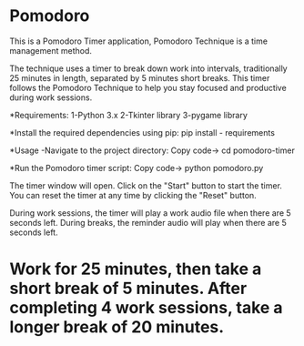 # Pomodoro
This is a Pomodoro Timer application, Pomodoro Technique is a time management method.

The technique uses a timer to break down work into intervals, traditionally 25 minutes in length, separated by 5 minutes short breaks. This timer follows the Pomodoro Technique to help you stay focused and productive during work sessions.

*Requirements:
1-Python 3.x
2-Tkinter library
3-pygame library

*Install the required dependencies using pip:
pip install - requirements

*Usage
-Navigate to the project directory:
Copy code-> cd pomodoro-timer

*Run the Pomodoro timer script:
Copy code-> python pomodoro.py

The timer window will open. Click on the "Start" button to start the timer. You can reset the timer at any time by clicking the "Reset" button.

During work sessions, the timer will play a work audio file when there are 5 seconds left. During breaks, the reminder audio will play when there are 5 seconds left.

# Work for 25 minutes, then take a short break of 5 minutes. After completing 4 work sessions, take a longer break of 20 minutes.
